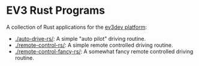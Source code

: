 # EV3 Rust Programs

A collection of Rust applications for the
  [ev3dev platform](https://www.ev3dev.org/):

* [./auto-drive-rs/](auto-drive-rs):
    A simple "auto pilot" driving routine.
* [./remote-control-rs/](remote-control-rs):
    A simple remote controlled driving routine.
* [./remote-control-fancy-rs/](remote-control-fancy-rs):
    A somewhat fancy remote controlled driving routine.
